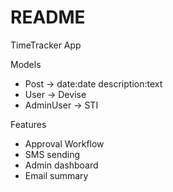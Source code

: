 # README

TimeTracker App

Models

- Post -> date:date description:text
- User -> Devise
- AdminUser -> STI

Features

- Approval Workflow
- SMS sending
- Admin dashboard
- Email summary

